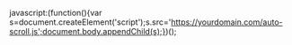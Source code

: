 javascript:(function(){var s=document.createElement('script');s.src='https://yourdomain.com/auto-scroll.js';document.body.appendChild(s);})();
